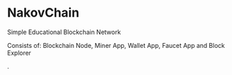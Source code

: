 # NakovChain

Simple Educational Blockchain Network

Consists of: Blockchain Node, Miner App, Wallet App, Faucet App and Block Explorer

.